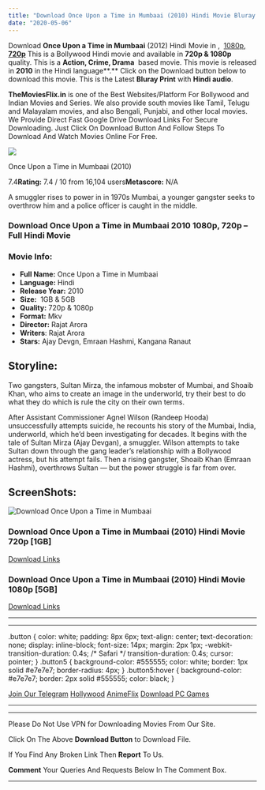 ```yaml
---
title: "Download Once Upon a Time in Mumbaai (2010) Hindi Movie Bluray || 720p [1GB] || 1080p [5GB]"
date: "2020-05-06"
---
```


Download **Once Upon a Time in Mumbaai** (2012) Hindi Movie in ,  [1080p](https://1moviesflix.com/1080p-movies/), [**720p**](https://1moviesflix.com/720p-movies/) This is a Bollywood Hindi movie and available in **720p & 1080p** quality. This is a **Action, Crime, Drama**  based movie. This movie is released in **2010** in the Hindi language**.** Click on the Download button below to download this movie. This is the Latest **Bluray Print** with **Hindi audio**.

**TheMoviesFlix.in** is one of the Best Websites/Platform For Bollywood and Indian Movies and Series. We also provide south movies like Tamil, Telugu and Malayalam movies, and also Bengali, Punjabi, and other local movies. We Provide Direct Fast Google Drive Download Links For Secure Downloading. Just Click On Download Button And Follow Steps To Download And Watch Movies Online For Free.

[![](https://m.media-amazon.com/images/M/MV5BNWQzMTQ4ZTYtNzJkMi00OWE5LWEwYjctMTRkY2FhYTJmZWZhXkEyXkFqcGdeQXVyODE5NzE3OTE@._V1_SX300.jpg)](https://www.imdb.com/title/tt1395054/ "Once Upon a Time in Mumbaai")

Once Upon a Time in Mumbaai (2010)

7.4**Rating:** 7.4 / 10 from 16,104 users**Metascore:** N/A

A smuggler rises to power in in 1970s Mumbai, a younger gangster seeks to overthrow him and a police officer is caught in the middle.

### Download Once Upon a Time in Mumbaai 2010 1080p, 720p – Full Hindi Movie

### Movie Info:

- **Full Name:** Once Upon a Time in Mumbaai
- **Language:** Hindi
- **Release Year:** 2010
- **Size:**  1GB & 5GB
- **Quality:** 720p & 1080p
- **Format:** Mkv
- **Director:** Rajat Arora
- **Writers**: Rajat Arora
- **Stars:** Ajay Devgn, Emraan Hashmi, Kangana Ranaut

## Storyline:

Two gangsters, Sultan Mirza, the infamous mobster of Mumbai, and Shoaib Khan, who aims to create an image in the underworld, try their best to do what they do which is rule the city on their own terms.

After Assistant Commissioner Agnel Wilson (Randeep Hooda) unsuccessfully attempts suicide, he recounts his story of the Mumbai, India, underworld, which he’d been investigating for decades. It begins with the tale of Sultan Mirza (Ajay Devgan), a smuggler. Wilson attempts to take Sultan down through the gang leader’s relationship with a Bollywood actress, but his attempt fails. Then a rising gangster, Shoaib Khan (Emraan Hashmi), overthrows Sultan — but the power struggle is far from over.

## ScreenShots:

![Download Once Upon a Time in Mumbaai](https://i.imgur.com/EMXpV7z.jpg)

### Download Once Upon a Time in Mumbaai (2010) Hindi Movie 720p \[1GB\]

[Download Links](https://1moviesflix.com?a270777880=QWdCQVlmZnNWT2tpNXdOY3Z5UlN4WEN2dDJqdzFvOEtibzJMUFNKMFB2NXBQNzFQY1p1eUJYbGY1b3Q1UjZ4WjRTZUVUNzJiQXNzMkFuaUJqcUJZeEVTc1Z5TDBBRXlNY0VVS2dRU0tMNms9)

### Download Once Upon a Time in Mumbaai (2010) Hindi Movie 1080p \[5GB\] 

[Download Links](https://1moviesflix.com?a270777880=QWdCQVlmZnNWT2tpNXdOY3Z5UlN4WEN2dDJqdzFvOEtibzJMUFNKMFB2NXBQNzFQY1p1eUJYbGY1b3Q1UjZ4WkZEOVg3MitpdHdWS2gvSVQwbVJKa3A5bTNXalhJKzJnUUhmSVp3bkh4MUU9)

* * *

* * *

.button { color: white; padding: 8px 6px; text-align: center; text-decoration: none; display: inline-block; font-size: 14px; margin: 2px 1px; -webkit-transition-duration: 0.4s; /\* Safari \*/ transition-duration: 0.4s; cursor: pointer; } .button5 { background-color: #555555; color: white; border: 1px solid #e7e7e7; border-radius: 4px; } .button5:hover { background-color: #e7e7e7; border: 2px solid #555555; color: black; }

[Join Our Telegram](http://gdrivepro.xyz/join.php) [Hollywood](https://moviesverse.com/) [AnimeFlix](https://animeflix.in/) [Download PC Games](https://gamesflix.net/)  

* * *

* * *

  

Please Do Not Use VPN for Downloading Movies From Our Site.

Click On The Above **Download Button** to Download File.

If You Find Any Broken Link Then **Report** To Us.

**Comment** Your Queries And Requests Below In The Comment Box.

* * *
